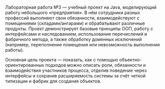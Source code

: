 Лабораторная работа №3 — учебный проект на Java, моделирующий работу небольшого «предприятия». В нём сотрудники разных
профессий выполняют свои обязанности, взаимодействуют с помещениями (складами/ангарами) и обрабатывают различные
продукты. Проект демонстрирует базовые принципы ООП, работу с интерфейсами и наследованием, использование перечислений и
фабричного метода, а также обработку доменных исключений (например, переполнение помещения или невозможность выполнения
работы).

Основная цель проекта — показать, как с помощью объектно-ориентированных подходов можно описать роли, обязанности и
взаимодействия участников процесса, отделив поведение через интерфейсы и сохранив расширяемость системы за счёт четкой
типизации и фабрик для создания объектов. 
